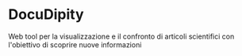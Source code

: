 # DocuDipity
Web tool per la visualizzazione e il confronto di articoli scientifici con l'obiettivo di scoprire nuove informazioni
